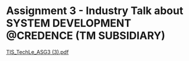 # Assignment 3 - Industry Talk about SYSTEM DEVELOPMENT @CREDENCE (TM SUBSIDIARY)


[TIS_TechLe_ASG3 (3).pdf](https://github.com/miqbaltariq/SECP1513/files/14053829/TIS_TechLe_ASG3.3.pdf)
